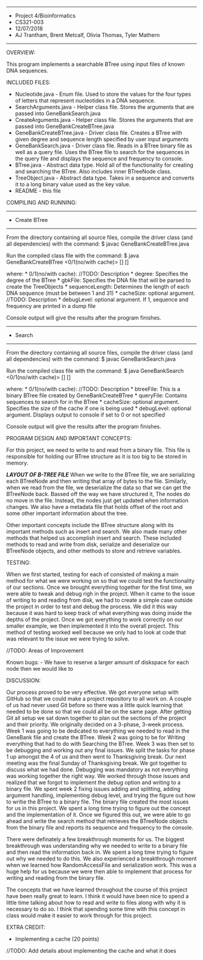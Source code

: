 ****************
* Project 4/Bioinformatics
* CS321-003
* 12/07/2018
* AJ Trantham, Brent Metcalf, Olivia Thomas, Tyler Mathern
**************** 

OVERVIEW:

This program implements a searchable BTree using input files of known DNA sequences.
	

INCLUDED FILES:

 * Nucleotide.java - Enum file. Used to store the values for the four types of letters that represent nucleotides in a DNA sequence.
 * SearchArguments.java - Helper class file. Stores the arguments that are passed into GeneBankSearch.java
 * CreateArguments.java - Helper class file. Stores the arguments that are passed into GeneBankCreateBTree.java
 * GeneBankCreateBTree.java - Driver class file. Creates a BTree with given degree and sequence length specified by user input arguments
 * GeneBankSearch.java - Driver class file. Reads in a BTree binary file as well as a query file. Uses the BTree file to search for the sequences in the query file and displays the sequence and frequency to console.
 * BTree.java - Abstract data type. Hold all of the functionality for creating and searching the BTree. Also includes inner BTreeNode class.
 * TreeObject.java - Abstract data type. Takes in a sequence and converts it to a long binary value used as the key value.
 * README - this file


COMPILING AND RUNNING:

 *********
 * Create BTree
 *********
 From the directory containing all source files, compile the
 driver class (and all dependencies) with the command:
 $ javac GeneBankCreateBTree.java

 Run the compiled class file with the command:
 $ java GeneBankCreateBTree <0/1(no/with cache)> <degree> <gbkFile> <sequenceLength> [<cacheSize>] [<debugLevel>]

 where:
    * 0/1(no/with cache): //TODO: Description
	* degree: Specifies the degree of the BTree
	* gbkFile: Specifies the DNA file that will be parsed to create the TreeObjects
	* sequenceLength: Determines the length of each DNA sequence (must be between 1 and 31)
	* cacheSize: optional argument. //TODO: Description
	* debugLevel: optional argument. If 1, sequence and frequency are printed in a dump file

 Console output will give the results after the program finishes.

 *********
 * Search
 *********
 From the directory containing all source files, compile the
 driver class (and all dependencies) with the command:
 $ javac GeneBankSearch.java

 Run the compiled class file with the command:
 $ java GeneBankSearch <0/1(no/with cache)> <btreeFile> <queryFile> [<cacheSize>] [<debugLevel>]

 where:
    * 0/1(no/with cache): //TODO: Description
	* btreeFile: This is a binary BTree file created by GeneBankCreateBTree
	* queryFile: Contains sequences to search for in the BTree
	* cacheSize: optional argument. Specifies the size of the cache if one is being used
	* debugLevel: optional argument. Displays output to console if set to 0 or not specified

 Console output will give the results after the program finishes.


PROGRAM DESIGN AND IMPORTANT CONCEPTS:

 For this project, we need to write to and read from a binary file. This file is 
 responsible for holding our BTree structure as it is too big to be stored in 
 memory. 

  ***LAYOUT OF B-TREE FILE***
  When we write to the BTree file, we are serializing each BTreeNode and then 
  writing that array of bytes to the file. Similarly, when we read from the file,
  we deserialize the data so that we can get the BTreeNode back. Bassed off the 
  way we have structured it, The nodes do no move in the file. Instead, the 
  nodes just get updated when information changes. We also have a metadata file 
  that holds offset of the root and some other important information about the 
  tree.

  Other important concepts include the BTree structure along with its important 
  methods such as insert and search. We also made many other methods that helped 
  us accomplish insert and search. These included methods to read and write from 
  disk, serialize and deserialize our BTreeNode objects, and other methods to 
  store and retrieve variables.


TESTING:

 When we first started, testing for each of consisted of making a main method 
 for what we were working on so that we could test the functionality of our 
 sections. Once we brought everything together for the first time, we were able 
 to tweak and debug righ in the project. When it came to the issue of writing to 
 and reading from disk, we had to create a simple case outside the project in 
 order to test and debug the process. We did it this way because it was hard to 
 keep track of what everything was doing inside the depths of the project. Once 
 we got everything to work correctly on our smaller example, we then implemented 
 it into the overall project. This method of testing worked well because we only 
 had to look at code that was relevant to the issue we were trying to solve.

 //TODO: Areas of Improvement

 Known bugs:
	- We have to reserve a larger amount of diskspace for each node then we would like to


DISCUSSION:
 
 Our process proved to be very effective. We got everyone setup with GitHub so
  that we could make a project repository to all work on. A couple of us had 
  never used Git before so there was a little quick learning that needed to be
   done so that we could all be on the same page. After getting Git all setup we 
   sat down together to plan out the sections of the project and their priority. 
   We originally decided on a 3-phase, 3-week process. Week 1 was going to be 
   dedicated to everything we needed to read in the GeneBank file and create the 
   BTree. Week 2 was going to be for Writing everything that had to do with 
   Searching the BTree. Week 3 was then set to be debugging and working out any 
   final issues. We split the tasks for phase 1 up amongst the 4 of us and then 
   went to Thanksgiving break. Our next meeting was the final Sunday of 
   Thanksgiving break. We got together to discuss what we had done. Debugging 
   was mandatory as not everything was working together the right way. We worked 
   through those issues and realized that we forgot to implement the debug 
   option and writing to a binary file. We spent week 2 fixing issues adding and 
   splitting, adding argument handling, implementing debug level, and trying the 
   figure out how to writie the BTree to a binary file. The binary file created 
   the most issues for us in this project. We spent a long time trying to figure 
   out the concept and the implementation of it. Once we figured this out, we 
   were able to go ahead and  write the search method that retrieves the 
   BTreeNode objects from the binary file and reports its sequence and frequency 
   to the console.

 There were definately a few breakthrough moments for us. The biggest 
 breakthrough was understanding why we needed to write to a binary file and then 
 read the information back in. We spent a long time trying to figure out why we 
 needed to do this. We also experienced a breakthrough moment when we learned 
 how RandomAccessFile and serialization work. This was a huge help for us 
 because we were then able to implement that process for writing and reading 
 from the binary file.

 The concepts that we have learned throughout the course of this project have 
 been really great to learn. I think it would have been nice to spend a little 
 time talking about how to read and write to files along with why it is 
 necessary to do so. I think that spending some time with this concept in class 
 would make it easier to work through for this project.

 
EXTRA CREDIT:
 * Implementing a cache (20 points)



 

 //TODO: Add details about implementing the cache and what it does 
